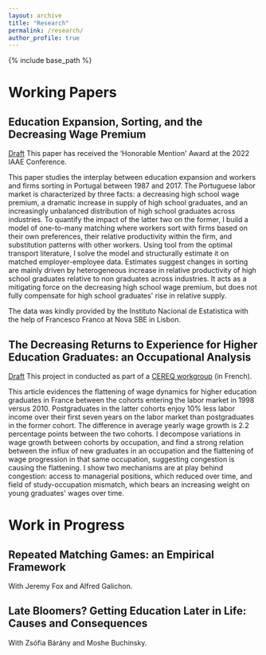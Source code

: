 ```yaml
---
layout: archive
title: "Research"
permalink: /research/
author_profile: true
---
```


{% include base_path %}

# Working Papers #

## Education Expansion, Sorting, and the Decreasing Wage Premium ##

[Draft](https://paulinecorblet.github.io/pdf/JMP.pdf)
This paper has received the ‘Honorable Mention' Award at the 2022 IAAE Conference.

This paper studies the interplay between education expansion and workers and firms sorting in Portugal between 1987 and 2017. The Portuguese labor market is characterized by three facts: a decreasing high school wage premium, a dramatic increase in supply of high school graduates, and an increasingly unbalanced distribution of high school graduates across industries. To quantify the impact of the latter two on the former, I build a model of one-to-many matching where workers sort with firms based on their own preferences, their relative productivity within the firm, and substitution patterns with other workers. Using tool from the optimal transport literature, I solve the model and structurally estimate it on matched employer-employee data. Estimates suggest changes in sorting are mainly driven by heterogeneous increase in relative productivity of high school graduates relative to non graduates across industries. It acts as a mitigating force on the decreasing high school wage premium, but does not fully compensate for high school graduates' rise in relative supply.     

The data was kindly provided by the Instituto Nacional de Estatistica with the help of Francesco Franco at Nova SBE in Lisbon.

## The Decreasing Returns to Experience for Higher Education Graduates: an Occupational Analysis ##

[Draft](https://paulinecorblet.github.io/pdf/FlatteningReturns.pdf)
This project in conducted as part of a [CEREQ workgroup](https://www.cereq.fr/le-cereq-activites-scientifiques-groupes-de-travail-et-seminaires/groupe-dexploitation-generation) (in French).

This article evidences the flattening of wage dynamics for higher education graduates in France between the cohorts entering the labor market in 1998 versus 2010. Postgraduates in the latter cohorts enjoy 10% less labor income over their first seven years on the labor market than postgraduates in the former cohort. The difference in average yearly wage growth is 2.2 percentage points between the two cohorts. I decompose variations in wage growth between cohorts by occupation, and find a strong relation between the influx of new graduates in an occupation and the flattening of wage progression in that same occupation, suggesting congestion is causing the flattening. I show two mechanisms are at play behind congestion: access to managerial positions, which reduced over time, and field of study-occupation mismatch, which bears an increasing weight on young graduates' wages over time.     


# Work in Progress #

## Repeated Matching Games: an Empirical Framework ## 
With Jeremy Fox and Alfred Galichon.

## Late Bloomers? Getting Education Later in Life: Causes and Consequences ##
With Zsófia Bárány and Moshe Buchinsky. 